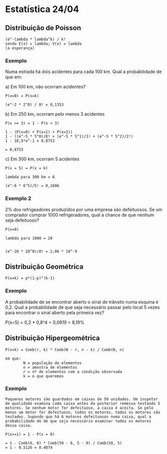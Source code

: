 # Estatística 24/04

## Distribuição de Poisson

    (e^-lambda * lambda^k) / k!
    sendo E(x) = lambda; V(x) = lambda
    (a esperança)
    

### Exemplo

Numa estrada há dois acidentes para cada 100 km. Qual a probabilidade de que em:

a) Em 100 km, não ocorram acidentes?
    
    P(x=0) = P(x=k)

    (e^-2 * 2^0) / 0! = 0,1353

b) Em 250 km, ocorram pelo menos 3 acidentes 

    P(x >= 3) = 1 - P(x < 3)

    1 - (P(x=0) + P(x=1) + P(x=2))
    1 - ((e^-5 * 5^0)/0! + (e^-5 * 5^1)/1! + (e^-5 * 5^2)/2!)
    1 - 18,5*e^-1 = 0,8753

    = 0,8753

c) Em 300 km, ocorram 5 acidentes

    P(x = 5) = P(x = k)

    lambda para 300 km = 6
    
    (e^-6 * 6^5)/5! = 0,1606


### Exemplo 2
2% dos refrigeadores produzidos por uma empresa são defeituosos. Se um comprador comprar 1000 refrigeradores, qual a chance de que nenhum seja defeituoso?

    P(x=0)

    lambda para 1000 = 20


    (e^-20 * 20^0)/0! = 2,06 * 10^-9


## Distribuição Geométrica

    P(x=k) = p*(1-p)^(k-1)

### Exemplo

A probabilidade de se encontrar aberto o sinal de trânsito numa esquina é 0,2. Qual a probabilidade de que seja necessário passar pelo local 5 vezes para encontrar o sinal aberto pela primeira vez?

P(x=5) = 0,2 * 0,8^4 = 0,0819 = 8,19%


## Distribuição Hipergeométrica

    P(x=k) = Comb(r, k) * Comb(N - r, n - k) / Comb(N, n)

    em que:
            N = população de elementos
            n = amostra de elementos
            r = nº de elementos com a condição observada
            k = o que queremos

### Exemplo

    Pequenos motores são guardados em caixas de 50 unidades. Um inspetor de qualidade examina cada caixa antes da posterior remessa testando 5 motores. Se nenhum motor for defeituoso, a caixa é aceita. Se pelo menos um motor for defeituoso, todos os motores, todos os motores são testados. Supondo que há 6 motores defeituosos numa caixa, qual a probabilidade de de que seja necessário examinar todos os motores dessa caixa.

    P(x>=1) = 1 - P(x = 0) 
    
    = 1 - Comb(6, 0) * Comb(50 - 6, 5 - 0) / Comb(50, 5)
    = 1 - 0.5126 = 0.4874


